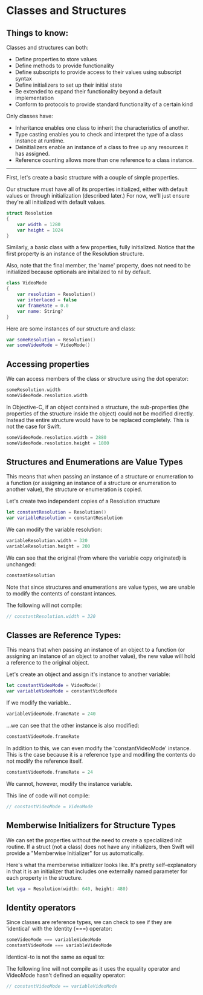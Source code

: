 # Classes and Structures

## Things to know:

Classes and structures can both:

- Define properties to store values
- Define methods to provide functionality
- Define subscripts to provide access to their values using subscript syntax
- Define initializers to set up their initial state
- Be extended to expand their functionality beyond a default implementation
- Conform to protocols to provide standard functionality of a certain kind

Only classes have:

- Inheritance enables one class to inherit the characteristics of another.
- Type casting enables you to check and interpret the type of a class instance at runtime.
- Deinitializers enable an instance of a class to free up any resources it has assigned.
- Reference counting allows more than one reference to a class instance.
------------------------------------------------------------------------------------------------

First, let's create a basic structure with a couple of simple properties.

Our structure must have all of its properties initialized, either with default values or through initialization (described later.) For now, we'll just ensure they're all initialized with default values.
```swift
struct Resolution
{
	var width = 1280
	var height = 1024
}
```

Similarly, a basic class with a few properties, fully initialized. Notice that the first property is an instance of the Resolution structure.

Also, note that the final member, the 'name' property, does not need to be initialized because optionals are initalized to nil by default.
```swift
class VideoMode
{
	var resolution = Resolution()
	var interlaced = false
	var frameRate = 0.0
	var name: String?
}
```

Here are some instances of our structure and class:
```swift
var someResolution = Resolution()
var someVideoMode = VideoMode()
```

## Accessing properties

We can access members of the class or structure using the dot operator:
```swift
someResolution.width
someVideoMode.resolution.width
```

In Objective-C, if an object contained a structure, the sub-properties (the properties of the structure inside the object) could not be modified directly. Instead the entire structure would have to be replaced completely. This is not the case for Swift.
```swift
someVideoMode.resolution.width = 2880
someVideoMode.resolution.height = 1800
```

## Structures and Enumerations are Value Types

This means that when passing an instance of a structure or enumeration to a function (or assigning an instance of a structure or enumeration to another value), the structure or enumeration is copied.

Let's create two independent copies of a Resolution structure
```swift
let constantResolution = Resolution()
var variableResolution = constantResolution
```

We can modify the variable resolution:
```swift
variableResolution.width = 320
variableResolution.height = 200
```

We can see that the original (from where the variable copy originated) is unchanged:
```swift
constantResolution
```

Note that since structures and enumerations are value types, we are unable to modify the contents of constant intances.

The following will not compile:
```swift
// constantResolution.width = 320
```

## Classes are Reference Types:

This means that when passing an instance of an object to a function (or assigning an instance of an object to another value), the new value will hold a reference to the original object.

Let's create an object and assign it's instance to another variable:
```swift
let constantVideoMode = VideoMode()
var variableVideoMode = constantVideoMode
```

If we modify the variable..
```swift
variableVideoMode.frameRate = 240
```

...we can see that the other instance is also modified:
```swift
constantVideoMode.frameRate
```

In addition to this, we can even modify the 'constantVideoMode' instance. This is the case because it is a reference type and modifing the contents do not modify the reference itself.
```swift
constantVideoMode.frameRate = 24
```

We cannot, however, modify the instance variable.

This line of code will not compile:
```swift
// constantVideoMode = VideoMode
```

## Memberwise Initializers for Structure Types

We can set the properties without the need to create a specialiized init routine. If a struct (not a class) does not have any initializers, then Swift will provide a "Memberwise Initializer" for us automatically.

Here's what tha memberwise initializer looks like. It's pretty self-explanatory in that it is an initializer that includes one externally named parameter for each property in the structure.
```swift
let vga = Resolution(width: 640, height: 480)
```

## Identity operators

Since classes are reference types, we can check to see if they are 'identical' with the Identity (===) operator:
```swift
someVideoMode === variableVideoMode
constantVideoMode === variableVideoMode
```

Identical-to is not the same as equal to:

The following line will not compile as it uses the equality operator and VideoMode hasn't defined an equality operator:
```swift
// constantVideoMode == variableVideoMode
```
